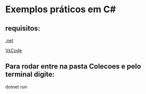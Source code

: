 # Exemplos práticos em C#

## requisitos:

<a href = "https://dotnet.microsoft.com/en-us/download">
<p> .net</p>
</a>

<a href = "https://code.visualstudio.com/">
<p> VsCode</p>
</a>

## Para rodar entre na pasta Colecoes e pelo terminal digite:

dotnet run